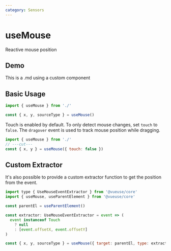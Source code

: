 ```yaml
---
category: Sensors
---
```


# useMouse

Reactive mouse position

## Demo
<script setup>
import Demo from './demo.vue'
</script>

This is a .md using a custom component

<Demo />

## Basic Usage

```js twoslash
import { useMouse } from './'

const { x, y, sourceType } = useMouse()
```

Touch is enabled by default. To only detect mouse changes, set `touch` to `false`.
The `dragover` event is used to track mouse position while dragging.

```js twoslash
import { useMouse } from './'
// ---cut---
const { x, y } = useMouse({ touch: false })
```

## Custom Extractor

It's also possible to provide a custom extractor function to get the position from the event.

```js twoslash
import type { UseMouseEventExtractor } from '@vueuse/core'
import { useMouse, useParentElement } from '@vueuse/core'

const parentEl = useParentElement()

const extractor: UseMouseEventExtractor = event => (
  event instanceof Touch
    ? null
    : [event.offsetX, event.offsetY]
)

const { x, y, sourceType } = useMouse({ target: parentEl, type: extractor })
```
